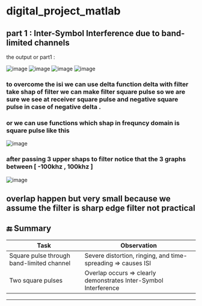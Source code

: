 # digital_project_matlab

## part 1 :  Inter-Symbol Interference due to band-limited channels
the output or part1 : 

<!-- ![image](https://github.com/user-attachments/assets/17a0ef5b-4f56-4401-95f2-31f361aa8ac9) -->
![image](https://github.com/user-attachments/assets/86437740-2e7c-4c08-ac9c-8f3554f4e09b)
![image](https://github.com/user-attachments/assets/21f0cfb0-5a0b-4044-9e27-7be0253ba14c)
![image](https://github.com/user-attachments/assets/5622f0de-4e5b-4b9c-92c5-a1e3305b0c44)
![image](https://github.com/user-attachments/assets/cf7bbd29-8bae-4e7f-9ec3-48b8ddc8f30e)

### to overcome the isi we can use delta function delta with filter take shap of filter we can make filter square pulse so we are sure we see at receiver square pulse and negative square pulse in case of negative delta .
### or we can use functions which shap in frequncy domain is square pulse like this 

![image](https://github.com/user-attachments/assets/0ac2bacd-6662-4fa6-901c-e0e08628be59)
### after passing 3 upper shaps to filter notice that the 3 graphs between [ -100khz , 100khz ]
![image](https://github.com/user-attachments/assets/dff4ecf9-8e79-4fe1-a829-7b8e89515e81)


## overlap happen but very small because we assume the filter is sharp edge filter not practical 
## 🔚 Summary
| Task                                      | Observation                                                           |
| ----------------------------------------- | --------------------------------------------------------------------- |
| Square pulse through band-limited channel | Severe distortion, ringing, and time-spreading ⇒ causes ISI           |
| Two square pulses                         | Overlap occurs ⇒ clearly demonstrates Inter-Symbol Interference       |

---
